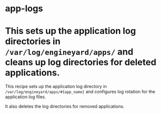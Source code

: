 app-logs
========

This sets up the application log directories in `/var/log/engineyard/apps/` and cleans up log directories for deleted applications.
=======
This recipe sets up the application log directory in `/var/log/engineyard/apps/#{app_name}` and configures log rotation for the application log files. 

It also deletes the log directories for removed applications.
